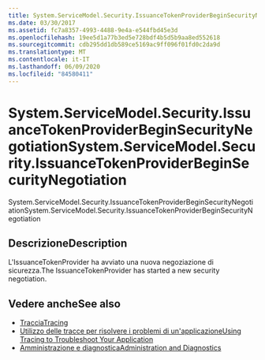 ```yaml
---
title: System.ServiceModel.Security.IssuanceTokenProviderBeginSecurityNegotiation
ms.date: 03/30/2017
ms.assetid: fc7a8357-4993-4488-9e4a-e544fbd45e3d
ms.openlocfilehash: 19ee5d1a77b3ed5e728bdf4b5d5b9aa8ed552618
ms.sourcegitcommit: cdb295dd1db589ce5169ac9ff096f01fd0c2da9d
ms.translationtype: MT
ms.contentlocale: it-IT
ms.lasthandoff: 06/09/2020
ms.locfileid: "84580411"
---
```

# <a name="systemservicemodelsecurityissuancetokenproviderbeginsecuritynegotiation"></a><span data-ttu-id="2bee7-102">System.ServiceModel.Security.IssuanceTokenProviderBeginSecurityNegotiation</span><span class="sxs-lookup"><span data-stu-id="2bee7-102">System.ServiceModel.Security.IssuanceTokenProviderBeginSecurityNegotiation</span></span>
<span data-ttu-id="2bee7-103">System.ServiceModel.Security.IssuanceTokenProviderBeginSecurityNegotiation</span><span class="sxs-lookup"><span data-stu-id="2bee7-103">System.ServiceModel.Security.IssuanceTokenProviderBeginSecurityNegotiation</span></span>  
  
## <a name="description"></a><span data-ttu-id="2bee7-104">Descrizione</span><span class="sxs-lookup"><span data-stu-id="2bee7-104">Description</span></span>  
 <span data-ttu-id="2bee7-105">L'IssuanceTokenProvider ha avviato una nuova negoziazione di sicurezza.</span><span class="sxs-lookup"><span data-stu-id="2bee7-105">The IssuanceTokenProvider has started a new security negotiation.</span></span>  
  
## <a name="see-also"></a><span data-ttu-id="2bee7-106">Vedere anche</span><span class="sxs-lookup"><span data-stu-id="2bee7-106">See also</span></span>

- [<span data-ttu-id="2bee7-107">Traccia</span><span class="sxs-lookup"><span data-stu-id="2bee7-107">Tracing</span></span>](index.md)
- [<span data-ttu-id="2bee7-108">Utilizzo delle tracce per risolvere i problemi di un'applicazione</span><span class="sxs-lookup"><span data-stu-id="2bee7-108">Using Tracing to Troubleshoot Your Application</span></span>](using-tracing-to-troubleshoot-your-application.md)
- [<span data-ttu-id="2bee7-109">Amministrazione e diagnostica</span><span class="sxs-lookup"><span data-stu-id="2bee7-109">Administration and Diagnostics</span></span>](../index.md)
